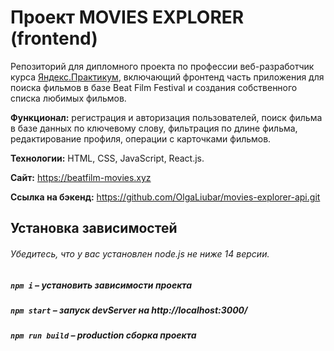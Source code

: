 # Проект MOVIES EXPLORER (frontend)

Репозиторий для дипломного проекта по профессии веб-разработчик курса [Яндекс.Практикум](https://practicum.yandex.ru/web/), включающий фронтенд часть приложения для поиска фильмов в базе Beat Film Festival и создания собственного списка любимых фильмов. 

**Функционал:** регистрация и авторизация пользователей, поиск фильма в базе данных по ключевому слову, фильтрация по длине фильма, редактирование профиля, операции с карточками фильмов.

**Технологии:** HTML, CSS, JavaScript, React.js.
  
**Сайт:** https://beatfilm-movies.xyz

**Ссылка на бэкенд:** https://github.com/OlgaLiubar/movies-explorer-api.git

## Установка зависимостей

###### Убедитесь, что у вас установлен node.js не ниже 14 версии.

##### `npm i` – установить зависимости проекта

##### `npm start` – запуск devServer на http://localhost:3000/

##### `npm run build` – production сборка проекта

